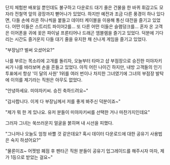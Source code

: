 단지 체험판 배포일 뿐인데도 불구하고 다운로드 대기 줄은 건물을 한 바퀴 휘감고도 모자라 전철역 앞의 광장까지 뻗어나가 있었다.
하지만 예전과 조금 다른 풍경이 하나 있다면, 다들 손에 라온 하나씩을 붙들고 데이터 케이블을 이용해 통신 대전을 즐기고 있었다.
어떤 이들은 스트리트 파이어2를... 또 다른 어떤 이들은 슬램덩크를...
혼자 온 고객은 이어폰을 귀에 꽂은 파이널 프론티어나 드래곤 엠블렘을 즐기고 있었다.
덕분에 기다리는 시간도 즐거운지 다들 대기 줄을 유지한 채 신나게 게임을 즐기고 있었다.

"부장님!? 벌써 오셨어요?" 

나를 부르는 목소리에 고개를 돌리자, 오늘부터 타마고 샵 부점장으로 승진한 미야자키씨가 나를 바라보며 손을 흔들고 있었다.
아직 어린 나이긴 하지만, 내방 고객들의 인기투표에서 항상 '이 달의 사원' 1위를 여러 번이나 차지한 그녀였기에 그녀의 부점장 발탁에 이의를 제기라는 직원은 아무도 없었다.

"안녕하세요. 미야자키씨. 승진 축하드려요~" 

"감사합니다. 이게 다 부장님께서 저를 좋게 봐주신 덕분이죠~" 

"제가 뭐 한 게 있나요. 유저 분들이 미야자키씨를 선택한 거나 마찬가지인데요" 

그러자 그녀는 쑥쓰러운지 얼굴을 붉히며 내 시선을 피했다.

"그나저나 오늘도 엄청 바쁠 것 같은데요? 혹시 데이터 다운로드에 대한 공유기 사용법은 숙지 하셨어요?" 

"물론이죠~ 어젯밤 폐점 후 펜타곤 직원 분들이 공유기 업그레이드를 해주시자 마자, 제가 1등으로 받았는 걸요~" 